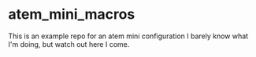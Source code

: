 # atem_mini_macros
This is an example repo for an atem mini configuration
I barely know what I'm doing, but watch out here I come.
